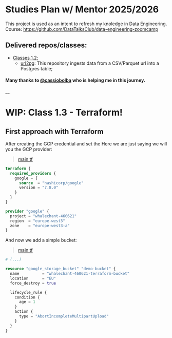 # Studies Plan w/ Mentor 2025/2026

This project is used as an intent to refresh my knoledge in Data Engineering. \
Course: https://github.com/DataTalksClub/data-engineering-zoomcamp

## Delivered repos/classes:
- [Classes 1.2](de_1.2);
  - [url2pg](https://github.com/bouli/url2pg): This repository ingests data from a CSV/Parquet url into a Postgres table;

#### Many thanks to [@cassiobolba](https://github.com/cassiobolba) who is helping me in this journey.

__

# WIP: Class 1.3 - Terraform!

## First approach with Terraform

After creating the GCP credential and set the
Here we are just saying we will you the GCP provider:

> [main.tf](main.tf)
```terraform
terraform {
  required_providers {
    google = {
      source  = "hashicorp/google"
      version = "7.8.0"
    }
  }
}

provider "google" {
  project = "whalechant-460621"
  region  = "europe-west3"
  zone    = "europe-west3-a"
}
```

And now we add a simple bucket:
> [main.tf](main.tf)
```terraform
# (...)

resource "google_storage_bucket" "demo-bucket" {
  name          = "whalechant-460621-terraform-bucket"
  location      = "EU"
  force_destroy = true

  lifecycle_rule {
    condition {
      age = 1
    }
    action {
      type = "AbortIncompleteMultipartUpload"
    }
  }
}

```
